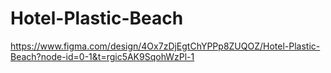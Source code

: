 # Hotel-Plastic-Beach
https://www.figma.com/design/4Ox7zDjEgtChYPPp8ZUQOZ/Hotel-Plastic-Beach?node-id=0-1&t=rgic5AK9SqohWzPl-1
